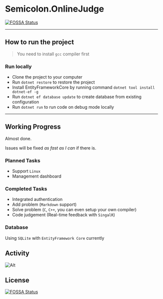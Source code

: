 # Semicolon.OnlineJudge
[![FOSSA Status](https://app.fossa.com/api/projects/git%2Bgithub.com%2FRanzeplay%2FSemicolon.OnlineJudge.svg?type=shield)](https://app.fossa.com/projects/git%2Bgithub.com%2FRanzeplay%2FSemicolon.OnlineJudge?ref=badge_shield)


---

## How to run the project

> You need to install `gcc` compiler first

### Run locally

- Clone the project to your computer
- Run `dotnet restore` to restore the project
- Install EntityFrameworkCore by running command `dotnet tool install dotnet-ef -g`
- Run `dotnet ef database update` to create database from existing configuration
- Run `dotnet run` to run code on debug mode locally

---

## Working Progress

Almost done. 

Issues will be fixed *as fast as I can* if there is.

### Planned Tasks

- Support `Linux`
- Management dashboard

### Completed Tasks

- Integrated authentication
- Add problem (`Markdown` support)
- Solve problem (`C`,  `C++`, you can even setup your own compiler)
- Code judgement (Real-time feedback with `SingalR`)

### Database

Using `SQLite` with `EntityFramework Core` currently

## Activity

![Alt](https://repobeats.axiom.co/api/embed/e0e20f1ce7bed699711bde11ede4f6c1422421b5.svg "Repobeats analytics image")

## License

[![FOSSA Status](https://app.fossa.com/api/projects/git%2Bgithub.com%2FRanzeplay%2FSemicolon.OnlineJudge.svg?type=large)](https://app.fossa.com/projects/git%2Bgithub.com%2FRanzeplay%2FSemicolon.OnlineJudge?ref=badge_large)

